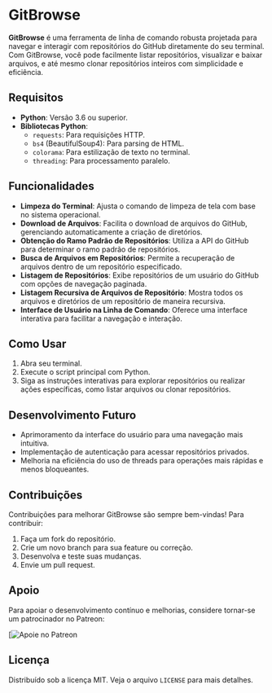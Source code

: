 # GitBrowse

**GitBrowse** é uma ferramenta de linha de comando robusta projetada para navegar e interagir com repositórios do GitHub diretamente do seu terminal. Com GitBrowse, você pode facilmente listar repositórios, visualizar e baixar arquivos, e até mesmo clonar repositórios inteiros com simplicidade e eficiência.

## Requisitos
- **Python**: Versão 3.6 ou superior.
- **Bibliotecas Python**:
  - `requests`: Para requisições HTTP.
  - `bs4` (BeautifulSoup4): Para parsing de HTML.
  - `colorama`: Para estilização de texto no terminal.
  - `threading`: Para processamento paralelo.

## Funcionalidades

- **Limpeza do Terminal**: Ajusta o comando de limpeza de tela com base no sistema operacional.
- **Download de Arquivos**: Facilita o download de arquivos do GitHub, gerenciando automaticamente a criação de diretórios.
- **Obtenção do Ramo Padrão de Repositórios**: Utiliza a API do GitHub para determinar o ramo padrão de repositórios.
- **Busca de Arquivos em Repositórios**: Permite a recuperação de arquivos dentro de um repositório especificado.
- **Listagem de Repositórios**: Exibe repositórios de um usuário do GitHub com opções de navegação paginada.
- **Listagem Recursiva de Arquivos de Repositório**: Mostra todos os arquivos e diretórios de um repositório de maneira recursiva.
- **Interface de Usuário na Linha de Comando**: Oferece uma interface interativa para facilitar a navegação e interação.

## Como Usar

1. Abra seu terminal.
2. Execute o script principal com Python.
3. Siga as instruções interativas para explorar repositórios ou realizar ações específicas, como listar arquivos ou clonar repositórios.

## Desenvolvimento Futuro

- Aprimoramento da interface do usuário para uma navegação mais intuitiva.
- Implementação de autenticação para acessar repositórios privados.
- Melhoria na eficiência do uso de threads para operações mais rápidas e menos bloqueantes.

## Contribuições

Contribuições para melhorar GitBrowse são sempre bem-vindas! Para contribuir:

1. Faça um fork do repositório.
2. Crie um novo branch para sua feature ou correção.
3. Desenvolva e teste suas mudanças.
4. Envie um pull request.

## Apoio

Para apoiar o desenvolvimento contínuo e melhorias, considere tornar-se um patrocinador no Patreon:

[![Apoie no Patreon](https://patreon.com/SimpleDioney)

## Licença

Distribuído sob a licença MIT. Veja o arquivo `LICENSE` para mais detalhes.
